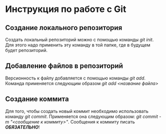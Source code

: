 # Инструкция по работе с Git


## Создание локального репозитория
Создать локальный репозиторий можно с помощью команды *git init*. Для этого надо применить эту команду в той папке, где в будущем будет репозиторий.

## Добавление файлов в репозиторий
Версионность к файлу добавляется с помощью команды *git add*. Команда применяется следующим образом *git add <название файла>*

## Создание коммита
Для того, чтобы создать новый коммит необходимо использовать команду *git commit*. Применяется она следующим образом: *git commit -m "<сообщение к коммиту>"*. Сообщения к коммиту писать ***ОБЯЗАТЕЛЬНО***!